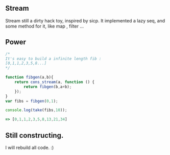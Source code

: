 ## Stream

Stream still a dirty hack toy, inspired by sicp.
It implemented a lazy seq, and some method for it, like map , filter ...

## Power

```javascript
/* 
It's easy to build a infinite length fib :
[0,1,1,2,3,5,8...]
*/

function fibgen(a,b){
    return cons_stream(a, function () {
        return fibgen(b,a+b);
    });
}
var fibs = fibgen(0,1);

console.log(take(fibs,10));

=> [0,1,1,2,3,5,8,13,21,34]

```

## Still constructing.

I will rebuild all code. :)
